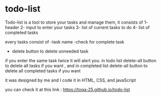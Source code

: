 # todo-list
Todo-list is a tool to store your tasks and manage them, it consists of 
  1- header 
  2- input to enter your tasks 
  3- list of current tasks to do 
  4- list of completed tasks
  
 every tasks consist of 
  -task name 
  -check for complete task 
  - delete button to delete unneeded task

if you enter the same task twice it will alert you.
in todo list delete-all button to delete all tasks if you want 
, and in completed list delete-all button to delete all completed tasks if you want

it was designed by me and I code  it in HTML, CSS, and javaScript

you can check it at this link :
https://toqa-25.github.io/todo-list
